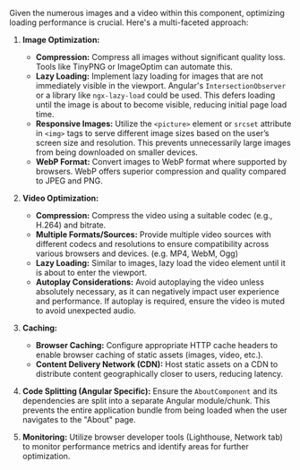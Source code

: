 Given the numerous images and a video within this component, optimizing loading performance is crucial. Here's a multi-faceted approach:

1. **Image Optimization:**
   - **Compression:**  Compress all images without significant quality loss. Tools like TinyPNG or ImageOptim can automate this.
   - **Lazy Loading:** Implement lazy loading for images that are not immediately visible in the viewport.  Angular's `IntersectionObserver` or a library like `ngx-lazy-load` could be used. This defers loading until the image is about to become visible, reducing initial page load time.
   - **Responsive Images:** Utilize the `<picture>` element or `srcset` attribute in `<img>` tags to serve different image sizes based on the user’s screen size and resolution. This prevents unnecessarily large images from being downloaded on smaller devices.
   - **WebP Format:** Convert images to WebP format where supported by browsers. WebP offers superior compression and quality compared to JPEG and PNG.

2. **Video Optimization:**
    - **Compression:** Compress the video using a suitable codec (e.g., H.264) and bitrate.
    - **Multiple Formats/Sources:** Provide multiple video sources with different codecs and resolutions to ensure compatibility across various browsers and devices.  (e.g. MP4, WebM, Ogg)
    - **Lazy Loading:** Similar to images, lazy load the video element until it is about to enter the viewport.
    - **Autoplay Considerations:**  Avoid autoplaying the video unless absolutely necessary, as it can negatively impact user experience and performance. If autoplay is required, ensure the video is muted to avoid unexpected audio.

3. **Caching:**
   - **Browser Caching:** Configure appropriate HTTP cache headers to enable browser caching of static assets (images, video, etc.).
   - **Content Delivery Network (CDN):**  Host static assets on a CDN to distribute content geographically closer to users, reducing latency.

4. **Code Splitting (Angular Specific):** Ensure the `AboutComponent` and its dependencies are split into a separate Angular module/chunk. This prevents the entire application bundle from being loaded when the user navigates to the "About" page.

5. **Monitoring:** Utilize browser developer tools (Lighthouse, Network tab) to monitor performance metrics and identify areas for further optimization.